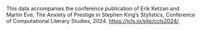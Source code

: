 This data accompanies the conference publication of Erik Ketzan and Martin Eve, The Anxiety of Prestige in Stephen King’s
Stylistics, Conference of Computational Literary Studies, 2024. https://jcls.io/site/ccls2024/
